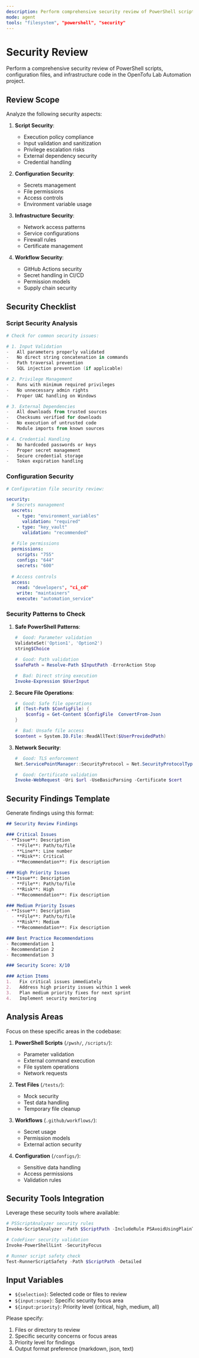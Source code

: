 ```yaml
---
description: Perform comprehensive security review of PowerShell scripts and infrastructure code
mode: agent
tools: "filesystem", "powershell", "security"
---
```


# Security Review

Perform a comprehensive security review of PowerShell scripts, configuration files, and infrastructure code in the OpenTofu Lab Automation project.

## Review Scope

Analyze the following security aspects:

1. **Script Security**:
   - Execution policy compliance
   - Input validation and sanitization
   - Privilege escalation risks
   - External dependency security
   - Credential handling

2. **Configuration Security**:
   - Secrets management
   - File permissions
   - Access controls
   - Environment variable usage

3. **Infrastructure Security**:
   - Network access patterns
   - Service configurations
   - Firewall rules
   - Certificate management

4. **Workflow Security**:
   - GitHub Actions security
   - Secret handling in CI/CD
   - Permission models
   - Supply chain security

## Security Checklist

### Script Security Analysis

```powershell
# Check for common security issues:

# 1. Input Validation
-   All parameters properly validated
-   No direct string concatenation in commands
-   Path traversal prevention
-   SQL injection prevention (if applicable)

# 2. Privilege Management  
-   Runs with minimum required privileges
-   No unnecessary admin rights
-   Proper UAC handling on Windows

# 3. External Dependencies
-   All downloads from trusted sources
-   Checksums verified for downloads
-   No execution of untrusted code
-   Module imports from known sources

# 4. Credential Handling
-   No hardcoded passwords or keys
-   Proper secret management
-   Secure credential storage
-   Token expiration handling
```

### Configuration Security

```yaml
# Configuration file security review:

security:
  # Secrets management
  secrets:
    - type: "environment_variables"
      validation: "required"
    - type: "key_vault"
      validation: "recommended"
      
  # File permissions
  permissions:
    scripts: "755"
    configs: "644"
    secrets: "600"
    
  # Access controls
  access:
    read: "developers", "ci_cd"
    write: "maintainers"
    execute: "automation_service"
```

### Security Patterns to Check

1. **Safe PowerShell Patterns**:
   ```powershell
   #  Good: Parameter validation
   ValidateSet('Option1', 'Option2')
   string$Choice
   
   #  Good: Path validation
   $safePath = Resolve-Path $InputPath -ErrorAction Stop
   
   #  Bad: Direct string execution
   Invoke-Expression $UserInput
   ```

2. **Secure File Operations**:
   ```powershell
   #  Good: Safe file operations
   if (Test-Path $ConfigFile) {
       $config = Get-Content $ConfigFile  ConvertFrom-Json
   }
   
   #  Bad: Unsafe file access
   $content = System.IO.File::ReadAllText($UserProvidedPath)
   ```

3. **Network Security**:
   ```powershell
   #  Good: TLS enforcement
   Net.ServicePointManager::SecurityProtocol = Net.SecurityProtocolType::Tls12
   
   #  Good: Certificate validation
   Invoke-WebRequest -Uri $url -UseBasicParsing -Certificate $cert
   ```

## Security Findings Template

Generate findings using this format:

```markdown
## Security Review Findings

### Critical Issues
- **Issue**: Description
  - **File**: Path/to/file
  - **Line**: Line number
  - **Risk**: Critical
  - **Recommendation**: Fix description

### High Priority Issues
- **Issue**: Description
  - **File**: Path/to/file  
  - **Risk**: High
  - **Recommendation**: Fix description

### Medium Priority Issues
- **Issue**: Description
  - **File**: Path/to/file
  - **Risk**: Medium
  - **Recommendation**: Fix description

### Best Practice Recommendations
- Recommendation 1
- Recommendation 2
- Recommendation 3

### Security Score: X/10

### Action Items
1.   Fix critical issues immediately
2.   Address high priority issues within 1 week
3.   Plan medium priority fixes for next sprint
4.   Implement security monitoring
```

## Analysis Areas

Focus on these specific areas in the codebase:

1. **PowerShell Scripts** (`/pwsh/`, `/scripts/`):
   - Parameter validation
   - External command execution  
   - File system operations
   - Network requests

2. **Test Files** (`/tests/`):
   - Mock security
   - Test data handling
   - Temporary file cleanup

3. **Workflows** (`.github/workflows/`):
   - Secret usage
   - Permission models
   - External action security

4. **Configuration** (`/configs/`):
   - Sensitive data handling
   - Access permissions
   - Validation rules

## Security Tools Integration

Leverage these security tools where available:

```powershell
# PSScriptAnalyzer security rules
Invoke-ScriptAnalyzer -Path $ScriptPath -IncludeRule PSAvoidUsingPlainTextForPassword,PSAvoidUsingInvokeExpression

# CodeFixer security validation  
Invoke-PowerShellLint -SecurityFocus

# Runner script safety check
Test-RunnerScriptSafety -Path $ScriptPath -Detailed
```

## Input Variables

- `${selection}`: Selected code or files to review
- `${input:scope}`: Specific security focus area
- `${input:priority}`: Priority level (critical, high, medium, all)

Please specify:
1. Files or directory to review
2. Specific security concerns or focus areas
3. Priority level for findings
4. Output format preference (markdown, json, text)
